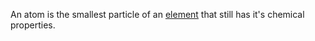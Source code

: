 An atom is the smallest particle of an [element](./Elements) that still has it's chemical properties.